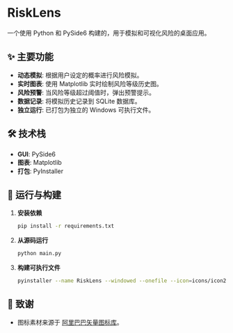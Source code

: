 # RiskLens

一个使用 Python 和 PySide6 构建的，用于模拟和可视化风险的桌面应用。

## ✨ 主要功能

- **动态模拟**: 根据用户设定的概率进行风险模拟。
- **实时图表**: 使用 Matplotlib 实时绘制风险等级历史图。
- **风险预警**: 当风险等级超过阈值时，弹出预警提示。
- **数据记录**: 将模拟历史记录到 SQLite 数据库。
- **独立运行**: 已打包为独立的 Windows 可执行文件。

## 🛠️ 技术栈

- **GUI**: PySide6
- **图表**: Matplotlib
- **打包**: PyInstaller

## 🚀 运行与构建

1.  **安装依赖**

    ```bash
    pip install -r requirements.txt
    ```

2.  **从源码运行**

    ```bash
    python main.py
    ```

3.  **构建可执行文件**
    ```bash
    pyinstaller --name RiskLens --windowed --onefile --icon=icons/icon2.ico --add-data "icons;icons" --collect-all PySide6 main.py
    ```

## 🙏 致谢

- 图标素材来源于 [阿里巴巴矢量图标库](https://www.iconfont.cn/)。
